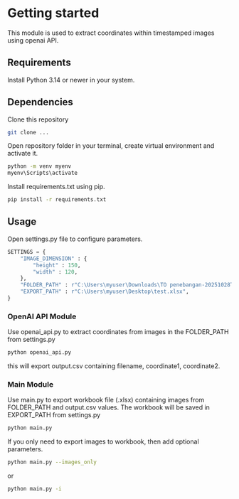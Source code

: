 # Getting started

This module is used to extract coordinates within timestamped images using openai API.

## Requirements

Install Python 3.14 or newer in your system.

## Dependencies

Clone this repository
```bash
git clone ...
```

Open repository folder in your terminal, create virtual environment and activate it.
```bash
python -m venv myenv
myenv\Scripts\activate
```

Install requirements.txt using pip.
```bash
pip install -r requirements.txt
```

## Usage

Open settings.py file to configure parameters.

```python
SETTINGS = {
    "IMAGE_DIMENSION" : {
        "height" : 150,
        "width" : 120,
    },
    "FOLDER_PATH" : r"C:\Users\myuser\Downloads\TO penebangan-20251028T071712Z-1-001\TO penebangan",
    "EXPORT_PATH" : r"C:\Users\myuser\Desktop\test.xlsx",
}
```

### OpenAI API Module
Use openai_api.py to extract coordinates from images in the FOLDER_PATH from settings.py

```bash
python openai_api.py
```
this will export output.csv containing filename, coordinate1, coordinate2.

### Main Module
Use main.py to export workbook file (.xlsx) containing images from FOLDER_PATH and output.csv values. The workbook will be saved in EXPORT_PATH from settings.py
```bash
python main.py
```

If you only need to export images to workbook, then add optional parameters.
```bash
python main.py --images_only
```
or
```bash
python main.py -i
```